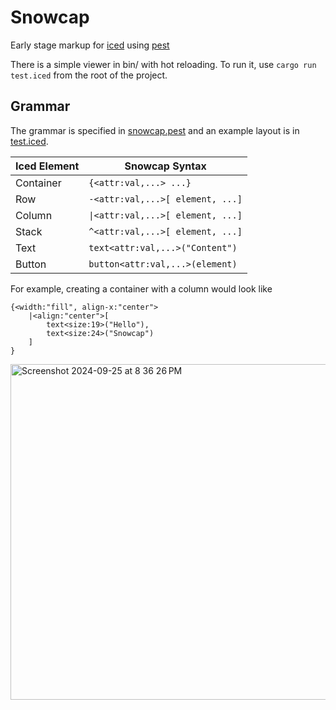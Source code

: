 # Snowcap

Early stage markup for [iced](iced.rs) using [pest](pest.rs)

There is a simple viewer in bin/ with hot reloading.
To run it, use `cargo run test.iced` from the root of the project.

## Grammar

The grammar is specified in [snowcap.pest](src/snowcap.pest) and  an example layout is in [test.iced](samples/est.iced).


|Iced Element   | Snowcap Syntax |
|---------------|---------------------|
| Container     | `{<attr:val,...> ...}`|
| Row		| `-<attr:val,...>[ element, ...]`
| Column	| `\|<attr:val,...>[ element, ...]`
| Stack   | `^<attr:val,...>[ element, ...]`
| Text          | `text<attr:val,...>("Content")`
| Button        | `button<attr:val,...>(element)`

For example, creating a container with a column would look like

```
{<width:"fill", align-x:"center">
	|<align:"center">[
		text<size:19>("Hello"),
		text<size:24>("Snowcap")
	]
}
```

<img width="537" alt="Screenshot 2024-09-25 at 8 36 26 PM" src="https://github.com/user-attachments/assets/db014468-8e9a-46c7-b7ee-d8e418077ce6">
